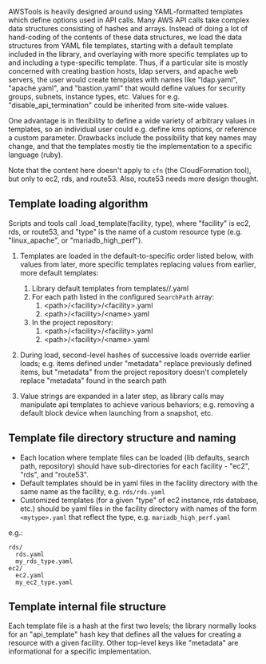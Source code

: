 AWSTools is heavily designed around using YAML-formatted templates which define options used in API calls. Many AWS API calls take complex data structures consisting of hashes and arrays. Instead of doing a lot of hand-coding of the contents of these data structures, we load the data structures from YAML file templates, starting with a default template included in the library, and overlaying with more specific templates up to and including a type-specific template. Thus, if a particular site is mostly concerned with creating bastion hosts, ldap servers, and apache web servers, the user would create templates with names like "ldap.yaml", "apache.yaml", and "bastion.yaml" that would define values for security groups, subnets, instance types, etc. Values for e.g. "disable_api_termination" could be inherited from site-wide values.

One advantage is in flexibility to define a wide variety of arbitrary values in templates, so an individual user could e.g. define kms options, or reference a custom parameter. Drawbacks include the possibility that key names may change, and that the templates mostly tie the implementation to a specific language (ruby).

Note that the content here doesn't apply to `cfn` (the CloudFormation tool), but only to ec2, rds, and route53. Also, route53 needs more design thought.

## Template loading algorithm
Scripts and tools call <mgr>.load_template(facility, type), where "facility" is ec2, rds, or route53, and
"type" is the name of a custom resource type (e.g. "linux_apache", or "mariadb_high_perf").

1. Templates are loaded in the default-to-specific order listed below, with values from later, more
specific templates replacing values from earlier, more default templates:
   1. Library default templates from templates/<facility>/<facility>.yaml
   1. For each path listed in the configured `SearchPath` array:
      1. \<path\>/\<facility\>/\<facility\>.yaml
      1. \<path>/\<facility\>/\<name\>.yaml
   1. In the project repository:
      1. \<path\>/\<facility\>/\<facility\>.yaml
      1. \<path>/\<facility\>/\<name\>.yaml

1. During load, second-level hashes of successive loads override earlier loads; e.g. items defined under "metadata" replace previously defined items, but "metadata" from the project repository doesn't completely replace "metadata" found in the search path
1. Value strings are expanded in a later step, as library calls may manipulate api templates to achieve
various behaviors; e.g. removing a default block device when launching from a snapshot, etc.

## Template file directory structure and naming
- Each location where template files can be loaded (lib defaults, search path, repository) should have
sub-directories for each facility - "ec2", "rds", and "route53".
- Default templates should be in yaml files in the facility directory with the same name as the facility,
e.g. `rds/rds.yaml`
- Customized templates (for a given "type" of ec2 instance, rds database, etc.) should be yaml files in the facility directory with names of the form `<mytype>.yaml` that reflect the type, e.g. `mariadb_high_perf.yaml`

e.g.:
```
rds/
  rds.yaml
  my_rds_type.yaml
ec2/
  ec2.yaml
  my_ec2_type.yaml
```

## Template internal file structure
Each template file is a hash at the first two levels; the library normally looks for an "api_template"
hash key that defines all the values for creating a resource with a given facility. Other top-level keys
like "metadata" are informational for a specific implementation.